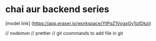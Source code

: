 # chai aur backend series

[model link] (https://app.eraser.io/workspace/YtPqZ1VogxGy1jzIDkzj)

// nodemon // prettier // git coommands to add file in git
